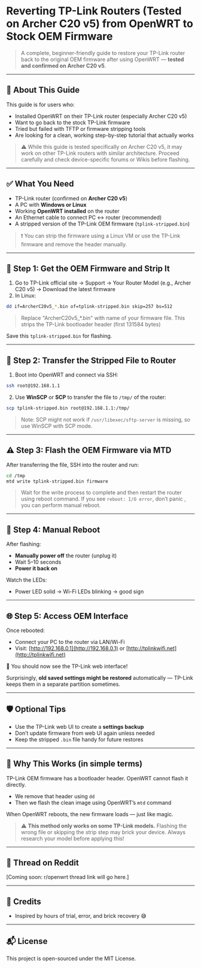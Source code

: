 # Reverting TP-Link Routers (Tested on Archer C20 v5) from OpenWRT to Stock OEM Firmware

> A complete, beginner-friendly guide to restore your TP-Link router back to the original OEM firmware after using OpenWRT — **tested and confirmed on Archer C20 v5**.

---

## 📌 About This Guide

This guide is for users who:

* Installed OpenWRT on their TP-Link router (especially Archer C20 v5)
* Want to go back to the stock TP-Link firmware
* Tried but failed with TFTP or firmware stripping tools
* Are looking for a clean, working step-by-step tutorial that actually works

> ⚠️ While this guide is tested specifically on Archer C20 v5, it may work on other TP-Link routers with similar architecture. Proceed carefully and check device-specific forums or Wikis before flashing.

---

## ✅ What You Need

* TP-Link router (confirmed on **Archer C20 v5**)
* A PC with **Windows or Linux**
* Working **OpenWRT installed** on the router
* An Ethernet cable to connect PC ↔ router (recommended)
* A stripped version of the TP-Link OEM firmware (`tplink-stripped.bin`)

> ❗ You can strip the firmware using a Linux VM or use the TP-Link firmware and remove the header manually.

---

## 🧰 Step 1: Get the OEM Firmware and Strip It

1. Go to TP-Link official site → Support → Your Router Model (e.g., Archer C20 v5) → Download the latest firmware
2. In Linux:

```bash
dd if=ArcherC20v5_*.bin of=tplink-stripped.bin skip=257 bs=512
```
> Replace "ArcherC20v5_*.bin" with name of your firmware file.
> This strips the TP-Link bootloader header (first 131584 bytes)

Save this `tplink-stripped.bin` for flashing.

---

## 🔌 Step 2: Transfer the Stripped File to Router

1. Boot into OpenWRT and connect via SSH:

```bash
ssh root@192.168.1.1
```

2. Use **WinSCP** or **SCP** to transfer the file to `/tmp/` of the router:

```bash
scp tplink-stripped.bin root@192.168.1.1:/tmp/
```

> Note: SCP might not work if `/usr/libexec/sftp-server` is missing, so use WinSCP with SCP mode.

---

## ⚠️ Step 3: Flash the OEM Firmware via MTD

After transferring the file, SSH into the router and run:

```bash
cd /tmp
mtd write tplink-stripped.bin firmware
```

> Wait for the write process to complete and then restart the router using reboot command. If you see `reboot: I/O error`, don’t panic , you can perform manual reboot.

---

## 🔁 Step 4: Manual Reboot

After flashing:

* **Manually power off** the router (unplug it)
* Wait 5–10 seconds
* **Power it back on**

Watch the LEDs:

* Power LED solid → Wi-Fi LEDs blinking → good sign

---

## 🌐 Step 5: Access OEM Interface

Once rebooted:

* Connect your PC to the router via LAN/Wi-Fi
* Visit: [http://192.168.0.1](http://192.168.0.1) or [http://tplinkwifi.net](http://tplinkwifi.net)

🎉 You should now see the TP-Link web interface!

Surprisingly, **old saved settings might be restored** automatically — TP-Link keeps them in a separate partition sometimes.

---

## 🛡️ Optional Tips

* Use the TP-Link web UI to create a **settings backup**
* Don’t update firmware from web UI again unless needed
* Keep the stripped `.bin` file handy for future restores

---

## 🧠 Why This Works (in simple terms)

TP-Link OEM firmware has a bootloader header. OpenWRT cannot flash it directly.

* We remove that header using `dd`
* Then we flash the clean image using OpenWRT’s `mtd` command

When OpenWRT reboots, the new firmware loads — just like magic.

> ⚠️ **This method only works on some TP-Link models.** Flashing the wrong file or skipping the strip step may brick your device. Always research your model before applying this!

---

## 🧵 Thread on Reddit

\[Coming soon: r/openwrt thread link will go here.]

---

## 🙌 Credits

* Inspired by hours of trial, error, and brick recovery 😅

---

## 📬 License

This project is open-sourced under the MIT License.
